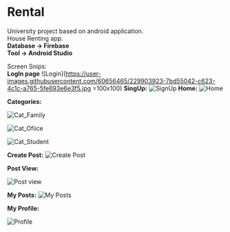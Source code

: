 # Rental
University project based on android application.<br />
House Renting app.<br />
**Database -> Firebase** <br />
**Tool -> Android Studio**<br />

Screen Snips:<br />
**LogIn page**
![Login](https://user-images.githubusercontent.com/60656465/229903923-7bd55042-c623-4c1c-a765-5fe693e6e3f5.jpg =100x100)
**SingUp:**
![SignUp](https://user-images.githubusercontent.com/60656465/229904227-46cf1b8b-82f9-4af1-8054-2831217e08b6.jpg)
**Home:**
![Home](https://user-images.githubusercontent.com/60656465/229904359-e1b9227a-bb04-4350-a8d8-6b129a419a5a.jpg)

**Categories:**

![Cat_Family](https://user-images.githubusercontent.com/60656465/229904697-a2e2acf6-03e0-4ccb-835b-e677302a4b94.jpg)

![Cat_Ofiice](https://user-images.githubusercontent.com/60656465/229904519-4c1ab6f6-396c-47c7-9e78-3f9ea7ae9ac1.jpg)

![Cat_Student](https://user-images.githubusercontent.com/60656465/229904501-ea921a5e-43a9-4295-acba-f77876d59886.jpg)

**Create Post:**
![Create Post](https://user-images.githubusercontent.com/60656465/229904959-1ea46748-5871-4a59-b86e-6a03223b81df.jpg)

**Post View:**

![Post view](https://user-images.githubusercontent.com/60656465/229904965-47c9426f-67f7-473f-835b-33c28e7647d0.jpg)

**My Posts:**
![My Posts](https://user-images.githubusercontent.com/60656465/229905185-79ec2ddf-2ed7-4f7b-b90a-a75266596fb8.jpg)

**My Profile:**

![Profile](https://user-images.githubusercontent.com/60656465/229905220-cb316ed0-8322-4516-8180-c0fb0885e8eb.jpg)
